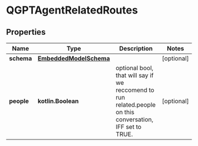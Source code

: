 
# QGPTAgentRelatedRoutes

## Properties
Name | Type | Description | Notes
------------ | ------------- | ------------- | -------------
**schema** | [**EmbeddedModelSchema**](EmbeddedModelSchema) |  |  [optional]
**people** | **kotlin.Boolean** | optional bool, that will say if we reccomend to run related.people on this conversation, IFF set to TRUE. |  [optional]



